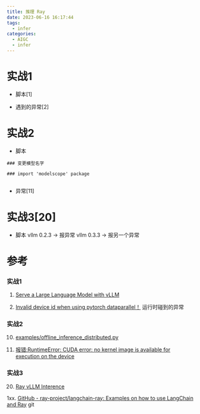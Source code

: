 ```yaml
---
title: 推理 Ray 
date: 2023-06-16 16:17:44
tags:
  - infer
categories: 
  - AIGC
  - infer 
---
```


<p></p>
<!-- more -->


# 实战1
+ 脚本[1]

+ 遇到的异常[2]

# 实战2
+ 脚本
``` shell
### 变更模型名字

### import 'modelscope' package


```

+ 异常[11]

# 实战3[20]
+ 脚本
vllm   0.2.3 -> 报异常
vllm  0.3.3 -> 报另一个异常


# 参考
### 实战1
1. [Serve a Large Language Model with vLLM](https://docs.ray.io/en/master/serve/tutorials/vllm-example.html)

2. [Invalid device id when using pytorch dataparallel！](https://stackoverflow.com/questions/60750288/invalid-device-id-when-using-pytorch-dataparallel)  运行时碰到的异常

### 实战2
10. [examples/offline_inference_distributed.py](https://github.com/vllm-project/vllm/blob/main/examples/offline_inference_distributed.py)

11. [报错:RuntimeError: CUDA error: no kernel image is available for execution on the device](https://blog.csdn.net/zh515858237/article/details/135262401)

### 实战3
20. [Ray vLLM Interence](https://github.com/asprenger/ray_vllm_inference)


1xx. [GitHub - ray-project/langchain-ray: Examples on how to use LangChain and Ray](https://github.com/ray-project/langchain-ray/tree/main) git



